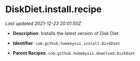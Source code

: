 # DiskDiet.install.recipe

_Last updated 2021-12-23 20:01:50Z_

- **Description**: Installs the latest version of Disk Diet.

- **Identifier**: `com.github.homebysix.install.DiskDiet`

- **Parent Recipes**: `com.github.homebysix.download.DiskDiet`
